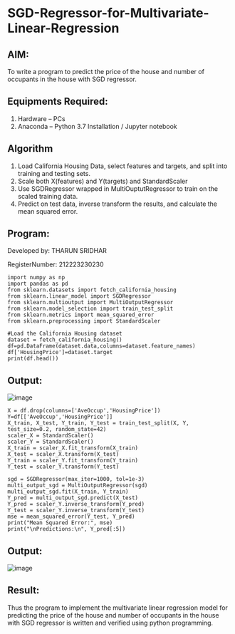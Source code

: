# SGD-Regressor-for-Multivariate-Linear-Regression

## AIM:
To write a program to predict the price of the house and number of occupants in the house with SGD regressor.

## Equipments Required:
1. Hardware – PCs
2. Anaconda – Python 3.7 Installation / Jupyter notebook

## Algorithm
1. Load California Housing Data, select features and targets, and split into training and testing sets.
2. Scale both X(features) and Y(targets) and StandardScaler
3. Use SGDRegressor wrapped in MultiOuptutRegressor to train on the scaled training data.
4. Predict on test data, inverse transform the results, and calculate the mean squared error.

## Program:

Developed by: THARUN SRIDHAR

RegisterNumber: 212223230230

```
import numpy as np
import pandas as pd
from sklearn.datasets import fetch_california_housing
from sklearn.linear_model import SGDRegressor
from sklearn.multioutput import MultiOutputRegressor
from sklearn.model_selection import train_test_split
from sklearn.metrics import mean_squared_error
from sklearn.preprocessing import StandardScaler

#Load the California Housing dataset
dataset = fetch_california_housing()
df=pd.DataFrame(dataset.data,columns=dataset.feature_names)
df['HousingPrice']=dataset.target
print(df.head())
```

## Output:
![image](https://github.com/user-attachments/assets/f250b889-15fa-49e1-9a5b-7d8ff2f99500)

```
X = df.drop(columns=['AveOccup','HousingPrice'])
Y=df[['AveOccup','HousingPrice']]
X_train, X_test, Y_train, Y_test = train_test_split(X, Y, test_size=0.2, random_state=42)
scaler_X = StandardScaler()
scaler_Y = StandardScaler()
X_train = scaler_X.fit_transform(X_train)
X_test = scaler_X.transform(X_test)
Y_train = scaler_Y.fit_transform(Y_train)
Y_test = scaler_Y.transform(Y_test)
```

```
sgd = SGDRegressor(max_iter=1000, tol=1e-3)
multi_output_sgd = MultiOutputRegressor(sgd)
multi_output_sgd.fit(X_train, Y_train)
Y_pred = multi_output_sgd.predict(X_test)
Y_pred = scaler_Y.inverse_transform(Y_pred)
Y_test = scaler_Y.inverse_transform(Y_test)
mse = mean_squared_error(Y_test, Y_pred)
print("Mean Squared Error:", mse)
print("\nPredictions:\n", Y_pred[:5])
```


## Output:
![image](https://github.com/user-attachments/assets/946eb475-b689-4d17-bcfe-dcf0f798c516)



## Result:
Thus the program to implement the multivariate linear regression model for predicting the price of the house and number of occupants in the house with SGD regressor is written and verified using python programming.
